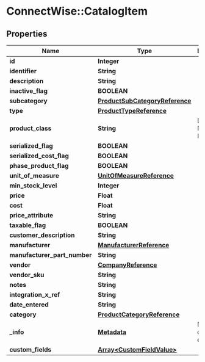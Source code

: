 # ConnectWise::CatalogItem

## Properties
Name | Type | Description | Notes
------------ | ------------- | ------------- | -------------
**id** | **Integer** |  | [optional] 
**identifier** | **String** |  | 
**description** | **String** |  | 
**inactive_flag** | **BOOLEAN** |  | [optional] 
**subcategory** | [**ProductSubCategoryReference**](ProductSubCategoryReference.md) |  | 
**type** | [**ProductTypeReference**](ProductTypeReference.md) |  | 
**product_class** | **String** | Defaults to Non-Inventory | [optional] 
**serialized_flag** | **BOOLEAN** |  | [optional] 
**serialized_cost_flag** | **BOOLEAN** |  | [optional] 
**phase_product_flag** | **BOOLEAN** |  | [optional] 
**unit_of_measure** | [**UnitOfMeasureReference**](UnitOfMeasureReference.md) |  | [optional] 
**min_stock_level** | **Integer** |  | [optional] 
**price** | **Float** |  | [optional] 
**cost** | **Float** |  | [optional] 
**price_attribute** | **String** |  | [optional] 
**taxable_flag** | **BOOLEAN** |  | [optional] 
**customer_description** | **String** |  | 
**manufacturer** | [**ManufacturerReference**](ManufacturerReference.md) |  | [optional] 
**manufacturer_part_number** | **String** |  | [optional] 
**vendor** | [**CompanyReference**](CompanyReference.md) |  | [optional] 
**vendor_sku** | **String** |  | [optional] 
**notes** | **String** |  | [optional] 
**integration_x_ref** | **String** |  | [optional] 
**date_entered** | **String** |  | [optional] 
**category** | [**ProductCategoryReference**](ProductCategoryReference.md) |  | [optional] 
**_info** | [**Metadata**](Metadata.md) | Metadata of the entity | [optional] 
**custom_fields** | [**Array&lt;CustomFieldValue&gt;**](CustomFieldValue.md) |  | [optional] 


